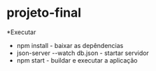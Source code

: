 # projeto-final
 
*Executar
- npm install - baixar as depêndencias
- json-server --watch db.json - startar servidor
- npm start - buildar e executar a aplicação